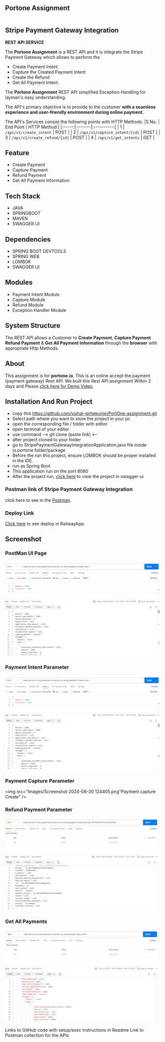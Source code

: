 ## Portone Assignment
<img src="https://ruby.mobidev.biz/posts/stripe-payment-gateway-integration-in-ruby-on-rails-app/cover.png" alt="" style="margin: auto; display: block;">

## Stripe Payment Gateway Integration

 **REST API SERVICE**

The **Portone Assignment** is a REST API and it is integrate the Stripe Payment Gateway which allows to perform the 
- Create Payment Intent
- Capture the Created Payment Intent
- Create the Refund
- Get All Payment Intent.

The **Portone Assignment** REST API simplified Exception Handling for layman's easy understanding. 

The API's primary objective is to provide to the customer **with a seamless experience and user-friendly environment during online payment.**

The API's Services consist the following points with HTTP Methods:
|S.No. | End Point | HTTP Method |
|:-----:|:-------|:----------:|
| 1 | ```/api/v1/create_intent``` | POST |
| 2 | ```/api/v1/capture_intent/{id}``` | POST |
| 3 | ```/api/v1/create_refund/{id}``` | POST |
| 4 | ```/api/v1/get_intents``` | GET |

## Feature
- Create Payment
- Capture Payment
- Refund Payment
- Get All Payment Information

## Tech Stack

- JAVA
- SPRINGBOOT
- MAVEN
- SWAGGER UI

## Dependencies

- SPRING BOOT DEVTOOLS
- SPRING WEB
- LOMBOK
- SWAGGER UI
  
## Modules

- Payment Intent Module
- Capture Module
- Refund Module
- Exception Handler Module

  
## System Structure

The REST API allows a Customer to **Create Payment**, **Capture Payment** **Refund Payment** & **Get All Payment Information** through the **browser** with appropriate Http Methods.

## About
This assignment is for **portone.io**, This is an online accept the payment (payment gateway) Rest API. We built this Rest API assignment Within 2 days and Please [click here for Demo Video](https://drive.google.com/file/d/1h5YWO9Tjh-r-Aey1Fn6W5U5pkTKz143j/view?usp=sharg).

## Installation And Run Project

- copy this https://github.com/vishal-girhepunje/PortOne-assignment.git
- Select path where you want to store the project in your pc
- open the corresponding file / folder with editor
- open terminal of your editor
- use command --> git clone (paste link) <-- 
- after project cloned to your folder
- go to StripePaymentGatewayIntegrationApplication.java file inside io.portone folder/package
- Before the run this project, ensure LOMBOK should be proper installed in the IDE.
- run as Spring Boot
- This application run on the port 8080
- After the project run, [click here](http://localhost:8080/swagger-ui/index.html) to view the project in swagger-ui

### Postman link of Stripe Payment Gateway Integration
click here to see in the [Postman](https://www.postman.com/material-geologist-27820143/workspace/stripe-paymen-gateway).

### Deploy Link
[Click here]([http://34.0.8.234:402/swagger-ui/index.html](https://portone-hiring-assignment-production.up.railway.app/)) to see deploy in RailwayApp.

## Screenshot

### PostMan UI Page
<img src="Images/Screenshot 2024-06-20 124347.png" alt="Postman UI create payment" />

### Payment Intent Parameter
<img src="Images/Screenshot 2024-06-20 124347.png" alt="Payment Intent Create" />

### Payment Capture Parameter
<img src="Images/Screenshot 2024-06-20 124405.png"Payment capture Create" />

### Refund Payment Parameter
<img src="Images/Screenshot 2024-06-20 124438.png" alt="Refund Payment Create" />

### Get All Payments
<img src="Images/Screenshot 2024-06-20 124504.png" alt="Successfull response" />

Links to GitHub code with setup/exec instructions in Readme
Link to Postman collection for the APIs


